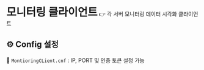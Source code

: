 <h1 style="display:inline">모니터링 클라이언트</h1> 👉 각 서버 모니터링 데이터 시각화 클라이언트

## ⚙️ Config 설정
📄 `MontioringCLient.cnf` : IP, PORT 및 인증 토큰 설정 가능


